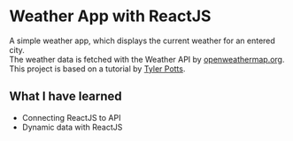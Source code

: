 # Weather App with ReactJS
A simple weather app, which displays the current weather for an entered city.  
The weather data is fetched with the Weather API by [openweathermap.org](https://openweathermap.org/api).  
This project is based on a tutorial by [Tyler Potts](https://www.youtube.com/channel/UCBBGM84ZOs7z5jpTQAaZ_Hg).

## What I have learned
- Connecting ReactJS to API
- Dynamic data with ReactJS